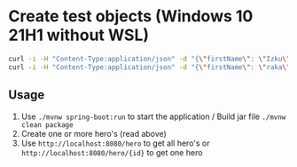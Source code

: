 # Create test objects (Windows 10 21H1 without WSL)

```bash
curl -i -H "Content-Type:application/json" -d "{\"firstName\": \"Izku\", \"lastName\": \"Miraiya\", \"heroPower\": 1000}" http://localhost:8080/hero
curl -i -H "Content-Type:application/json" -d "{\"firstName\": \"raka\", \"lastName\": \"Ochao\", \"heroPower\": 250}" http://localhost:8080/hero
```

Usage
---
1. Use ```./mvnw spring-boot:run```  to start the application / Build jar file ```./mvnw clean package```
2. Create one or more hero's (read above)
3. Use ```http://localhost:8080/hero``` to get all hero's or ```http://localhost:8080/hero/{id}``` to get one hero
